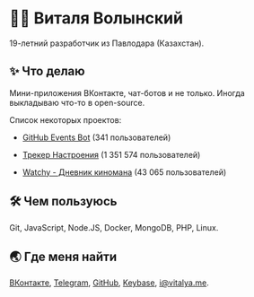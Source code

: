 
<h1>👨‍🦰 Виталя Волынский</h1>
<p>19-летний разработчик из Павлодара (Казахстан).</p>
<h2>✨ Что делаю</h2>
<p>Мини-приложения ВКонтакте, чат-ботов и не только. Иногда выкладываю что-то в open-source.</p>
<p>Список некоторых проектов:</p>
<ul>
<li>
<p><a href="https://vk.com/githubbot">GitHub Events Bot</a> (341 пользователей)</p>
</li>
<li>
<p><a href="https://vk.com/moodapp">Трекер Настроения</a> (1 351 574 пользователей)</p>
</li>
<li>
<p><a href="https://vk.com/app7272727">Watchy - Дневник киномана</a> (43 065 пользователей)</p>
</li>
</ul>
<h2>🛠️ Чем пользуюсь</h2>
<p>Git, JavaScript, Node.JS, Docker, MongoDB, PHP, Linux.</p>
<h2>🌏 Где меня найти</h2>
<p><a href="https://vk.com/vitalyavolyn">ВКонтакте</a>, <a href="https://t.me/vitalyavolyn">Telegram</a>, <a href="https://github.com/vitalyavolyn">GitHub</a>, <a href="https://keybase.io/vitalyavolyn">Keybase</a>, <a href="mailto:i@vitalya.me">i@vitalya.me</a>.</p>

